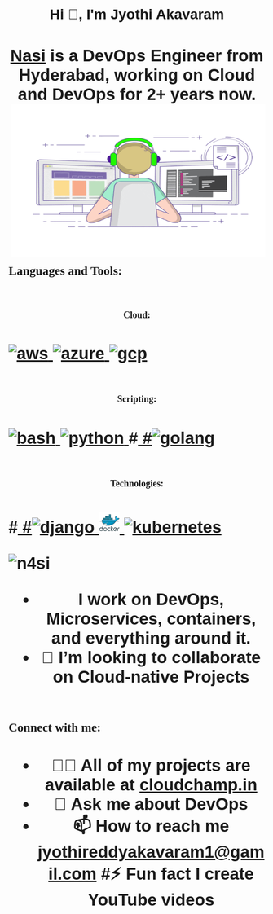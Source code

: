 <!-- Header Section -->
<h1 align="center"><font face="Arial">Hi 👋, I'm Jyothi Akavaram 
<h3 align="center"><font face="Arial"><a href="https://www.linkedin.com/in/akavaram-jyothi-19315b148/" target="_blank" rel="noreferrer">Nasi</a> is a DevOps Engineer from Hyderabad, working on Cloud and DevOps for 2+ years now.

<!-- GIF -->
<img align="right" height="300" width="500" src="https://raw.githubusercontent.com/mikonoid/mikonoid/main/images/gifs/coder3.gif" />

<!-- Languages and Tools Section -->
<h3 align="left"><font size="+2" face="Verdana">Languages and Tools:</font></h3>

<!-- Cloud Section -->
<h4><font size="+1" face="Tahoma">Cloud:</font></h4>
<p align="left">
<a href="[https://aws.amazon.com](https://aws.amazon.com/)" target="_blank" rel="noreferrer">
<img src="https://www.logigroup.com/images/Logo_aws.gif" alt="aws" width="100" height="80"/>
</a>
<a href="https://azure.microsoft.com/en-in/" target="_blank" rel="noreferrer">
<img src="https://www.vectorlogo.zone/logos/microsoft_azure/microsoft_azure-icon.svg" alt="azure" width="80" height="80"/>
</a>
<a href="[https://cloud.google.com](https://cloud.google.com/)" target="_blank" rel="noreferrer">
<img src="https://www.gend.co/hs-fs/hubfs/gcp-logo-cloud.png?width=730&name=gcp-logo-cloud.png" alt="gcp" width="80" height="80"/>
</a>
<!-- Add more cloud-related tools here -->
</p>

<!-- Scripting Section -->
<h4><font size="+1" face="Tahoma">Scripting:</font></h4>
<p align="left">
<a href="https://www.gnu.org/software/bash/" target="_blank" rel="noreferrer">
<img src="https://e7.pngegg.com/pngimages/330/276/png-clipart-bash-shell-script-bourne-shell-scripting-language-unix-shell-shell-rectangle-logo.png" alt="bash" width="100" height="100"/>
</a>
<a href="[https://www.python.org](https://www.python.org/)" target="_blank" rel="noreferrer">
<img src="https://i.giphy.com/media/KAq5w47R9rmTuvWOWa/giphy.webp" alt="python" width="100" height="100"/>
</a>
#<a href="[https://golang.org](https://golang.org/)" target="_blank" rel="noreferrer">
#<img src="https://perisync.com/images/gocc.gif" alt="golang" width="170" height="100"/>
</a>
</p>

<!-- Technologies Section -->
<h4><font size="+1" face="Tahoma">Technologies:</font></h4>
<p align="left">
#<a href="https://www.djangoproject.com/" target="_blank" rel="noreferrer">
#<img src="https://cdn.worldvectorlogo.com/logos/django.svg" alt="django" width="40" height="40"/>
</a>
<a href="https://www.docker.com/" target="_blank" rel="noreferrer">
<img src="https://raw.githubusercontent.com/devicons/devicon/master/icons/docker/docker-original-wordmark.svg" alt="docker" width="40" height="40"/>
</a>
<a href="https://kubernetes.io/" target="_blank" rel="noreferrer">
<img src="https://upload.wikimedia.org/wikipedia/commons/thumb/3/39/Kubernetes_logo_without_workmark.svg/2109px-Kubernetes_logo_without_workmark.svg.png" alt="kubernetes" width="40" height="40"/>
</a>

<!-- Stats and GitHub activity -->
<p align="left"> <img src="https://komarev.com/ghpvc/?username=n4si&label=Profile views&color=0e75b6&style=flat" alt="n4si" /> </p>

- I work on DevOps, Microservices, containers, and everything around it.
- 👯 I’m looking to collaborate on **Cloud-native Projects**

<!-- Contact Section -->
<h3 align="left"><font size="+2" face="Verdana">Connect with me:</font></h3>
<p align="left">
</p>

- 👨‍💻 All of my projects are available at [cloudchamp.in](https://www.notion.so/cloudchamp/cloudchamp.in)
- 💬 Ask me about **DevOps**
- 📫 How to reach me **[jyothireddyakavaram1@gamil.com](mailto:jyothireddyakavaram1@@gmail.com)**
#⚡ Fun fact **I create YouTube videos**
